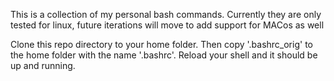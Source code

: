 This is a collection of my personal bash commands. 
Currently they are only tested for linux, future iterations will move to add support for MACos as well

Clone this repo directory to your home folder. Then copy '.bashrc_orig' to the home folder with the name '.bashrc'. Reload your shell and it should be up and running.
